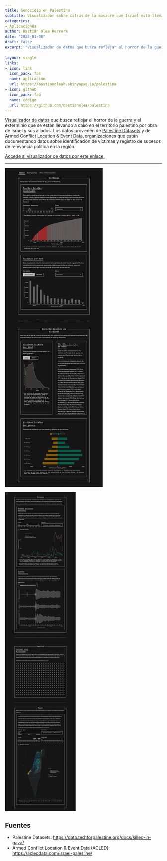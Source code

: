 ```yaml
---
title: Genocidio en Palestina
subtitle: Visualizador sobre cifras de la masacre que Israel está llevando a cabo en Palestina y la franja de Gaza
categories:
- Aplicaciones
author: Bastián Olea Herrera
date: "2025-01-08"
draft: false
excerpt: "Visualizador de datos que busca reflejar el horror de la guerra y el exterminio que se están llevando a cabo en el territorio palestino por obra de Israel y sus aliados. Los datos provienen de Palestine Datasets y de Armed Conflict Location & Event Data, organizaciones que están documentando datos sobre identificación de víctimas y registro de sucesos de relevancia política en la región."

layout: single
links:
- icon: link
  icon_pack: fas
  name: aplicación
  url: https://bastianoleah.shinyapps.io/palestina
- icon: github
  icon_pack: fab
  name: código
  url: https://github.com/bastianolea/palestina
---
```



[Visualizador de datos](https://bastianoleah.shinyapps.io/palestina) que busca reflejar el horror de la guerra y el exterminio que se están llevando a cabo en el territorio palestino por obra de Israel y sus aliados. Los datos provienen de [Palestine Datasets](https://data.techforpalestine.org/) y de [Armed Conflict Location & Event Data](https://acleddata.com/), organizaciones que están documentando datos sobre identificación de víctimas y registro de sucesos de relevancia política en la región.

[Accede al visualizador de datos por este enlace.](https://bastianoleah.shinyapps.io/palestina)

----

![](palestina_a.jpg)

![](palestina_b.jpg)

## Fuentes
- Palestine Datasets: https://data.techforpalestine.org/docs/killed-in-gaza/
- Armed Conflict Location & Event Data (ACLED): https://acleddata.com/israel-palestine/